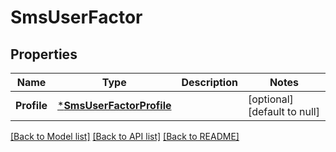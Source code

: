 # SmsUserFactor

## Properties
Name | Type | Description | Notes
------------ | ------------- | ------------- | -------------
**Profile** | [***SmsUserFactorProfile**](SmsUserFactorProfile.md) |  | [optional] [default to null]

[[Back to Model list]](../README.md#documentation-for-models) [[Back to API list]](../README.md#documentation-for-api-endpoints) [[Back to README]](../README.md)

